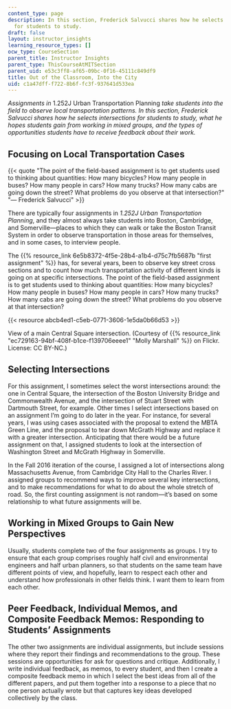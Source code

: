 ```yaml
---
content_type: page
description: In this section, Frederick Salvucci shares how he selects intersections
  for students to study.
draft: false
layout: instructor_insights
learning_resource_types: []
ocw_type: CourseSection
parent_title: Instructor Insights
parent_type: ThisCourseAtMITSection
parent_uid: e53c3ff8-af65-09bc-0f16-45111c849df9
title: Out of the Classroom, Into the City
uid: c1a47dff-f722-8b6f-fc3f-937641d533ea
---
```

*Assignments in* 1.252J Urban Transportation Planning *take students into the field to observe local transportation patterns. In this section, Frederick Salvucci shares how he selects intersections for students to study, what he hopes students gain from working in mixed groups, and the types of opportunities students have to receive feedback about their work.*

## Focusing on Local Transportation Cases

{{< quote "The point of the field-based assignment is to get students used to thinking about quantities: How many bicycles? How many people in buses? How many people in cars? How many trucks? How many cabs are going down the street? What problems do you observe at that intersection?" "— Frederick Salvucci" >}}

There are typically four assignments in *1.252J Urban Transportation Planning*, and they almost always take students into Boston, Cambridge, and Somerville—places to which they can walk or take the Boston Transit System in order to observe transportation in those areas for themselves, and in some cases, to interview people.

The {{% resource_link 6e5b8372-4f5e-28b4-a1b4-d75c7fb5687b "first assignment" %}} has, for several years, been to observe key street cross sections and to count how much transportation activity of different kinds is going on at specific intersections. The point of the field-based assignment is to get students used to thinking about quantities: How many bicycles? How many people in buses? How many people in cars? How many trucks? How many cabs are going down the street? What problems do you observe at that intersection?

{{< resource abcb4ed1-c5eb-0771-3606-1e5da0b66d53 >}}

View of a main Central Square intersection. (Courtesy of {{% resource_link "ec729163-94bf-408f-b1ce-f139706eeee1" "Molly Marshall" %}} on Flickr. License: CC BY-NC.)

## Selecting Intersections

For this assignment, I sometimes select the worst intersections around: the one in Central Square, the intersection of the Boston University Bridge and Commonwealth Avenue, and the intersection of Stuart Street with Dartmouth Street, for example. Other times I select intersections based on an assignment I’m going to do later in the year. For instance, for several years, I was using cases associated with the proposal to extend the MBTA Green Line, and the proposal to tear down McGrath Highway and replace it with a greater intersection. Anticipating that there would be a future assignment on that, I assigned students to look at the intersection of Washington Street and McGrath Highway in Somerville.

In the Fall 2016 iteration of the course, I assigned a lot of intersections along Massachusetts Avenue, from Cambridge City Hall to the Charles River. I assigned groups to recommend ways to improve several key intersections, and to make recommendations for what to do about the whole stretch of road. So, the first counting assignment is not random—it’s based on some relationship to what future assignments will be.

## Working in Mixed Groups to Gain New Perspectives

Usually, students complete two of the four assignments as groups. I try to ensure that each group comprises roughly half civil and environmental engineers and half urban planners, so that students on the same team have different points of view, and hopefully, learn to respect each other and understand how professionals in other fields think. I want them to learn from each other.

## Peer Feedback, Individual Memos, and Composite Feedback Memos: Responding to Students’ Assignments

The other two assignments are individual assignments, but include sessions where they report their findings and recommendations to the group. These sessions are opportunities for ask for questions and critique. Additionally, I write individual feedback, as memos, to every student, and then I create a composite feedback memo in which I select the best ideas from all of the different papers, and put them together into a response to a piece that no one person actually wrote but that captures key ideas developed collectively by the class.